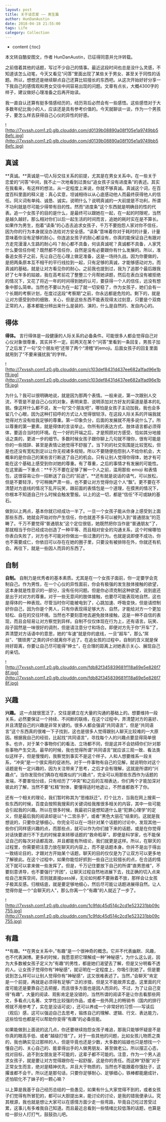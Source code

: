 ```yaml
---
layout: post
title: 关于谈恋爱 —— 男生篇
author: HunDanAustin
date: 2018-04-18 21:55:00
tags: Life
category: Collection
---
```


* content
{:toc}

本文转自酷安图文，作者 HunDanAustin，已征得同意并允许转载。　




之前借着其他的话题，写过不少自己的情事。最近这段时间也总是没什么灵感，不知道该怎么动笔，今天又看见“问答”里面出现了某些关于男女、甚至关于同性的话题。所以，想想还是继续聊点自己还算比较擅长的东西吧。从这次开始好好分享一下我自己的感情观和男女交往中间容易出现的问题。文章有点长，大概4300字的样子，建议做好心理准备之后再开始读。

我一直自认还算有挺多情感经历的，经历背后必然会有一些感悟。这些感悟对于大多数年纪比我小的人，应该还是具有参考价值的。今天就聊谈一谈，作为一个男孩子，要怎么样去获得自己心仪的异性的好感。

![http://7xvssh.com1.z0.glb.clouddn.com/d0139b08890a08f105e1a9749bb58efc.jpg](http://7xvssh.com1.z0.glb.clouddn.com/d0139b08890a08f105e1a9749bb58efc.jpg)

## 真诚

**真诚。**真诚是一切人际交往关系的前提，尤其是在男女关系中。在一些关于恋爱的“问答”中间，我不止一次地看到过类似“追女孩子没有进度条”的表述。其实在我看来，有这样的想法，从一定程度上来说，你就不够真诚。真诚这个词，在百度百科里面的释义是：真心实意，坦诚相待以从心底感动他人而最终获得他人的信任。同义词有单纯、诚恳、诚实。说明什么？说明真诚的一大前提是不功利，所谓不功利就是尽可能少得带有目的性。然而“进度条”这个东西就是明确目的性的代表。追一个女孩子的目的是什么，是最终可以跟她在一起，在一起的时限呢，当然是越久越好。那么相对你们以后一起生活的时间而言，追她的耗时实在是不算长。如果作为男生，抱着“读条”的心态去追求女孩子，千万不要抱怨人家对你不信任，因为你的行为本身就没办法给对方安全感。“读条”意味着你对于耗时的计量，计量意味着你没有足够的耐心，你连追女孩子的耐心都没有，你真的能保证自己有跟对方走完漫漫人生路的耐心吗？耐心都不具备，何谈真诚呢？真诚都不具备，人家凭什么要信任你呢？既然都不信任你，自然是没有必要跟你有什么发展的。所以，准备追女孩子之前，先让自己在心理上做足准备，这是一场持久战。因为你要做的，是把两条原本互不相干的平行线拉到一起，只有足够的真诚，才能够感动对方。而真诚的基础，就是让对方看见你的耐心。之前我也提到过，我为了追那个最后跟我好了七年多的姑娘，我在高考前花了整整三个月帮她讲题，然后在表白没有被拒绝的情况下，又花了将近一年的时间得到她的认可，要获得一个人的信任，远没有想象中那么简单。当然也不要以为在一起了就一切安稳了，作为女孩子，她们会有一个长期的考察计划，在度过这段“考察期”之前，你永远都是危险的。剩下的，就是让对方感受到你的细致、关心，但是这些东西不能表现得太过刻意，只要是个双商正常的人，基本都能分辨出来什么是装的、演的，什么是自然的、发自内心的。

## 得体

**得体。** 言行得体是一段健康的人际关系的必备条件。可能很多人都会觉得自己对心仪对象很尊重，其实并不一定。前两天在某个“问答”里看到一条回复，男孩子加了之后发了一句“交个朋友吧“还带了两个“滑稽”的emoji。后面女孩子的回复里面就用到了“不要来骚扰我”的字样。

![http://7xvssh.com1.z0.glb.clouddn.com/c103def8431d437ee682a1fad96e1bf9.jpg](http://7xvssh.com1.z0.glb.clouddn.com/c103def8431d437ee682a1fad96e1bf9.jpg)

为什么？我可以很明确地说，就是因为那两个表情。一般来说，第一次跟别人交流，不管是不是自己心仪的对象，表明来意、说明添加对方好友的渠道是基本的礼貌。像这样什么都不说，发一句“交个朋友吧”，哪怕是女孩子主动加我，我也会多留几个心眼，因为这种打招呼的方式让人觉得很轻浮。在这段人际关系的开端我就觉得对方没有给我足够的尊重。第一印象负分，后面的发展就不用多说什么了。所以尊重的第一要素，就是得体的言谈举止。你所有的表达方式、肢体语言都必须得体，要适合当时的环境。在一个好的开端之后，才是照顾对方感受、恰如其分地接话之类的，更进一步的细节。多数时候女孩子跟你聊上几句就不理你，很有可能是你的一些措辞、甚至是表情让她觉得不舒服了。当下的的社交氛围是比较宽松，但是也还没有宽松到足以让你无视诸多规矩。所以不要随便抱怨别人不给你机会，大概率的是你自己的某些言行断送了自己的机会。只有让别人觉得你得体，她才有可能在这个基础上感受到你对她的尊重。有了尊重，之后的事情才有发展的可能性。在这里画一下重点：**千万不要在足够了解一个人之前，滥用那些 emoji 和表情包，这很容易让你一招断送了自己的“前途”。**还有就是说话的语气，可以放松，但是不要轻浮，宁可稍微严肃一些，也不要让对方觉得你这个人“飘”。更不要在不清楚对方底线的情况下乱开玩笑，跟前面的表情包是一个道理，在摸黑的情况下，你根本不知道自己什么时候会触发警报。以上的这一切，都是“信任”不可或缺的基石。

做到以上两点，基本你就已经成功一半了。一旦一个女孩子能从你身上感受到上面那些东西，她就会开始对你产生信任，你也就差不多可以被列入到“普通朋友”的范畴了。千万不要觉得“普通朋友”这个定位很低，她既然把你当作是“普通朋友”了，那就相当于你已经成功创造了一种平等、而且相对安全的沟通关系，这个时候哪怕你表白失败了，对方也不可能对你做出一些过激的行为。也就是说即便不成功，你也不需要成仁，你依旧可以存在在她的圈子里，只要没有被排除在外，你就还有机会。再往下，就是一些因人而异的东西了。

## 自制

**自制。** 自制力是优秀者的基本素质。尤其是在一个女孩子面前，你一定要学会克制自己。作为男性，在一个心仪的异性面前，你会有极强的发生肢体接触的欲望，这本身就是性意识的一部分，没有任何问题。但是你必须克制这种欲望，说到底还是出于对对方的尊重。对于一些无意间的肢体接触，也要尽可能表现地自然，这也是得体的一种表现。尽管当时你可能被电到了，心跳加速、呼吸变快，但是请控制好你自己，因为你是个男人，只有你表现得足够大方、自然，才能给对方一个更加轻松、自在的交往环境。当然也不要刻意地去避免肢体接触，这是一种不自信的表现，而且会轻易让对方察觉到异样。自制不仅仅体现在行为上，还有语言。玩笑、段子固然是一味很好的调剂，但是请注意分寸和场合。即便对方先于你“开车”了，弄清楚对方话语中的意思，她的“车速”就是你的底线，一旦“超车”，那么“屌丝”、“猥琐男”之类的评价就离你不远了。在追女孩的过程中，自制的含义就是保持好距离，你要让自己尽可能得“绅士”，在合理的距离上对她表示关心、展现自己的亲切。


![http://7xvssh.com1.z0.glb.clouddn.com/fdb82f345839681f118a69e5e826f78f.jpg](http://7xvssh.com1.z0.glb.clouddn.com/fdb82f345839681f118a69e5e826f78f.jpg)

## 兴趣

**兴趣。** 这一点就很宽泛了，交往是建立在大量的沟通的基础上的。想要维持一段关系，必然要保证一个持续、不间断的联络，在这个过程中，弄清楚对方的喜好、并且清楚自己的兴趣是非常关键的。很多人都会强调“共同语言”，但是“共同语言”这个东西真的很难一下子找到，这也是很多人觉得跟别人聊天比较难的一大原因。根据我自己的经验，比起找“共同语言”，寻找每个人的兴趣点要显得简单很多。也许，对于某个事物你们的看法、立场都不同，但是这并不会妨碍你们针对那些事物产生交流。最早的时候，我也觉得所谓“共同语言”就应该三观一致、看法类似这样子，但是慢慢的，我察觉到事实不是这个样子。人和人想要维系一段关系，“冲突”是一个很实用的促进剂。对于一件事物有自己的见解，就说明你对这个话题是有一定兴趣的，因为关注带来了思考，之后才会有理解，这就是所谓的“兴趣点”。当你发现你们俩存在相类似的“兴趣点”，完全可以用那些东西作为话题的发端，不要害怕分歧，只有经历了“冲突”和之后的互相表达，你们两个才能加深对彼此的了解，当然不要“杠精”附体，要懂得适时地退让，不然谁都救不了你。

还有一个相关的理论，我们暂时称其为“思维跃迁”。打个比方，当我在网上搜索一些东西的时候，百度会按照我搜索的关键词给我推很多相关的内容，其中一些可能会引起我的兴趣。所以在很多时候，我最初只是想知道什么是“犯罪心理学”的定义，但是最后我的阅读却是以“十二宫杀手”，或者“黑色大丽花”结束的。这就是我想说的，只要你足够细心，你完全可以在一场针对某个话题的讨论中，发现其他一些你们同样感兴趣的点，而那些点，就可以作为你们接下来的话题，或是在你觉得对话快要进行不下去的时候拿来转移话题的“救命稻草”。即便是科学家，也不能保证自己的每次对话都高效、并且都能有所结论，我们就更是这样。所以，在聊天的过程里，你需要把注意力放在聊天的内容上，而不是话题本身。你并不是出于得出一致结论目的，才跟对方开始某个话题，聊天的目的仅仅是为了让双方可以更多地了解彼此。在这个过程中，如果你能恰好抓到一些自己比较擅长的点，在合适的情况下就可以拿来做一些发挥了。但是，千万记住要放下自己的所谓“直男思维”，不要刻意诱导，也不要强行“开团”，让聊天过程自然地进展下去，找正确的切入点来给自己发挥空间，否则就直接pass掉，无论如何都不要揪着不放，那样会让女孩子极其反感。归根结底，就是要足够地细心，然后尽可能让话题进展得自然。让人觉得你是一个“会聊天的人”，那么你离一个“有趣”的人就近了一步了。

![http://7xvssh.com1.z0.glb.clouddn.com/1c9fdc45d514c2cd1e523231bb09c755.jpg](http://7xvssh.com1.z0.glb.clouddn.com/1c9fdc45d514c2cd1e523231bb09c755.jpg)



## 有趣

**有趣。**在男女关系中，”有趣“是一个很神奇的概念。它并不代表幽默、风趣，也不代表渊博。更多的时候，我愿意把它理解成一种”神秘感“。为什么这么说，因为大多数被女孩子定义为”有趣“的男性，都是她们渴望去了解，但是又分明看不透的人。让女孩子觉得你有”神秘感“，就证明在一定程度上，你吸引到她了。但是要说到怎么样可以让别人觉得你有”神秘感“，这又很难表述了。当然，”会聊天“肯定是一个前提，再就是必须得有足够广泛的涉猎，但是又不能故弄玄虚。这里面的尺度可能还是要靠自己去把握，而且很多方面也是因人而异的。不过，为了让自己变得“有趣”，大量的阅读、观影肯定是没错的，当然所谓的阅读不是让你去看那些网文，多看点儿名著、文学性比较强的作品，或者一些外网上的畅销书（国内的排行榜就不用参考了，实在是没话可说），还可以养成一个非常好的习惯——写读后（观后）感，这可以强迫自己去思考，锻炼自己的理解、逻辑、行文、表达能力，这些恰恰也都是可以帮助你变得“有趣”的必备技能。

如果能做到上面说的这几点，你还要继续抱怨女孩子难追，那我只能够怀疑是不是你真的眼高手低、或者”越级打怪“了。对于一些其他的问题，比如女孩儿物质之类的，我也确实见过那样的人，但是毕竟也还是少数，大多数的姑娘也只是想找一个懂自己的、关心自己的、能拿得出手的人做男朋友、甚至做老公。所以摆正心态，找对目标，追不到女朋友是不可能的，这辈子都不可能的。注意，作为一个男人追求女孩子，就是要让对方觉得跟你在一起舒服，这是你的责任。而这种“舒服”对于正常女生而言，绝对是精神优先，并且大于物质的，当然也不能跟着你饿肚子，这撂谁都不会干。所以还是那句话，只要你足够耐心、足够细心，铁棒都能磨成针，还怕软化不了妹子的一颗心嘛？

以上算是我基于自己经历总结的一些愚见，如果有什么大家觉得不到的，或者女孩子们觉得有所冒犯的，都可以大胆提出来，能讨论的讨论，是我的错我便承认。究其根源，我也就是想让大家可以在感情方面少走一些弯路，毕竟自己吃过苦受过累，这事儿有多难我自己知道。而且最近总看到一些情绪比较低落的话题，也算是给一部分人打打气，鼓鼓劲儿吧。

